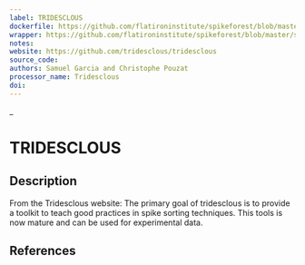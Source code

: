 ```yaml
---
label: TRIDESCLOUS
dockerfile: https://github.com/flatironinstitute/spikeforest/blob/master/spikeforest/spikesorters/container/Dockerfile
wrapper: https://github.com/flatironinstitute/spikeforest/blob/master/spikeforest/spikesorters/tridesclous/tridesclous.py
notes:
website: https://github.com/tridesclous/tridesclous
source_code:
authors: Samuel Garcia and Christophe Pouzat
processor_name: Tridesclous
doi:
---
```

_
# TRIDESCLOUS

## Description

From the Tridesclous website: The primary goal of tridesclous is to provide a toolkit to teach good practices in spike sorting techniques.
This tools is now mature and can be used for experimental data.

## References

